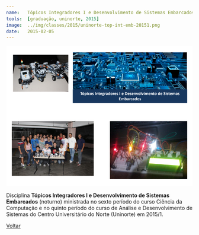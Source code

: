 ```yaml
---
name:  	Tópicos Integradores I e Desenvolvimento de Sistemas Embarcados
tools: 	[graduação, uninorte, 2015]
image: 	../img/classes/2015/uninorte-top-int-emb-20151.png
date: 	2015-02-05
---
```


![](../img/classes/2015/uninorte-top-int-emb-20151.png)

Disciplina **Tópicos Integradores I e Desenvolvimento de Sistemas Embarcados** (noturno) ministrada no sexto período do curso Ciência da Computação e no quinto período do curso de Análise e Desenvolvimento de Sistemas do Centro Universitário do Norte (Uninorte) em 2015/1.

<p class="text-center">
	<a class="btn btn-outline-primary mt-1" href="{{ site.baseurl }}/classes/">Voltar</a>
</p>
